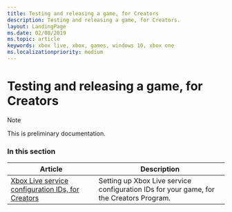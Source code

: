 ```yaml
---
title: Testing and releasing a game, for Creators
description: Testing and releasing a game, for Creators.
layout: LandingPage
ms.date: 02/08/2019
ms.topic: article
keywords: xbox live, xbox, games, windows 10, xbox one
ms.localizationpriority: medium
---
```

# Testing and releasing a game, for Creators

> [!NOTE]
> This is preliminary documentation.


### In this section

| Article | Description |
|---------|-------------|
| [Xbox Live service configuration IDs, for Creators](../../get-started-with-creators/xbox-live-service-configuration-creators.md) | Setting up Xbox Live service configuration IDs for your game, for the Creators Program. |
